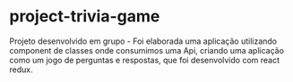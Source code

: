 # project-trivia-game
Projeto desenvolvido em grupo - Foi elaborada uma aplicação utilizando component de classes onde consumimos uma Api, criando uma aplicação como um jogo de perguntas e respostas, que foi desenvolvido com react redux.
